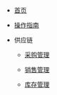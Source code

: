 <!-- docs/_sidebar.md -->

* [首页](/README.md)
* [操作指南](/guide.md)

* 供应链
    * [采购管理](/供应链/01/采购管理/)
        
    * [销售管理](/供应链/01/销售管理/)

    * [库存管理](/供应链/01/库存管理/)